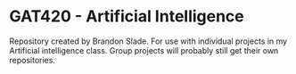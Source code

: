 # GAT420 - Artificial Intelligence

Repository created by Brandon Slade.
For use with individual projects in my Artificial intelligence class.
Group projects will probably still get their own repositories.
